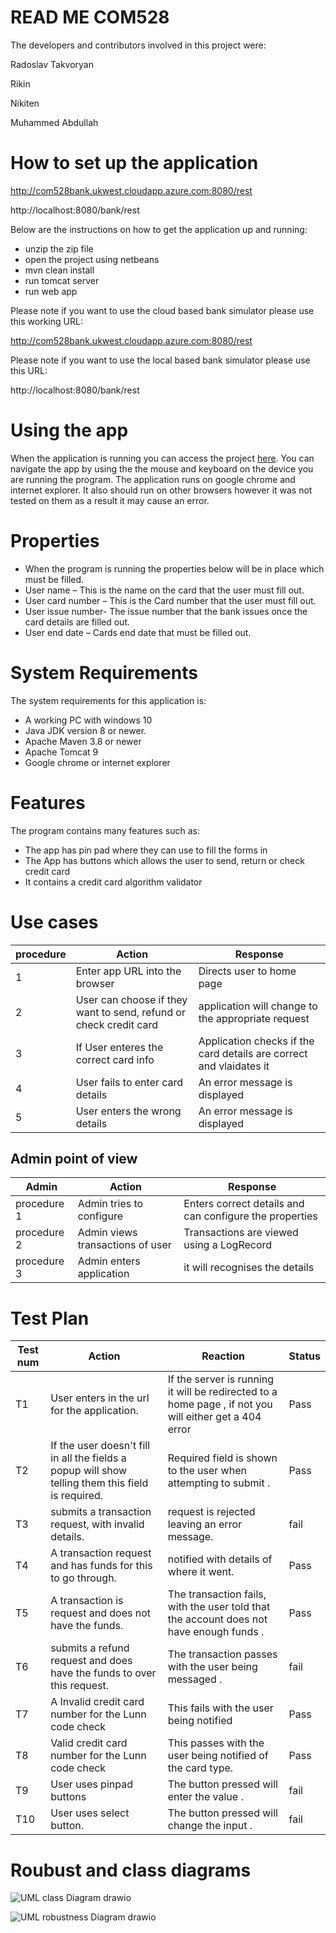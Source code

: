 # READ ME COM528
The developers and contributors involved in this project were:

Radoslav Takvoryan

Rikin

Nikiten

Muhammed Abdullah




# How to set up the application 
http://com528bank.ukwest.cloudapp.azure.com:8080/rest 

http://localhost:8080/bank/rest



Below are the instructions on how to get the application up and running:


 - unzip the zip file 
 - open the project using netbeans 
 - mvn clean install
 - run tomcat server
 - run web app 

Please note if you want to use the cloud based bank simulator please use this working URL:

http://com528bank.ukwest.cloudapp.azure.com:8080/rest 

Please note if you want to use the local based bank simulator please use this URL:

http://localhost:8080/bank/rest







# Using the app
When the application is running you can access the project [here](http://localhost:8080/). 
You can navigate the app by using the
the mouse and keyboard on the device you are running the program. 
The application runs on google chrome and internet explorer. 
It also should run on other browsers however it was not tested on 
them as a result it may cause an error. 
# Properties
 - When the program is running the properties below will be in place which must be filled. 
 - User name – This is the name on the card that the user must fill out.
 - User card number – This is the Card number that the user must fill out.
 - User issue number- The issue number that the bank issues once the card details are filled out.
 - User end date –  Cards end date that must be filled out.

# System Requirements
The system requirements for this application is:
 - A working PC with windows 10 
 - Java JDK version 8 or newer.
 - Apache Maven 3.8 or newer
 - Apache Tomcat 9
 - Google chrome or internet explorer 

# Features
The program contains many features such as:
- The app has pin pad where they can use to fill the forms in 
- The  App has buttons which allows the  user to send, return or check credit card
- It contains a credit card algorithm validator
# Use cases 



| procedure | Action | Response|
|------|--------|---------|
| 1 | Enter app URL into the browser | Directs user to home page | 
| 2 | User can choose if they want to send, refund or check credit card|  application will change to the appropriate request |
| 3 | If User enteres the correct card info| Application checks if the card details are correct and vlaidates it |
| 4 | User fails to enter card details | An error message is displayed |
| 5 | User enters the wrong details | An error message is displayed |

## Admin point of view

|Admin | Action | Response|
|------|--------|---------|
| procedure 1 | Admin tries to configure |  Enters correct details and can configure the properties|
| procedure 2 | Admin views transactions of user | Transactions are viewed using a LogRecord |
| procedure 3 | Admin enters application | it will recognises the details |






# Test Plan 

| Test num  | Action                                                                                            |  Reaction                                                                                                                                   | Status |
| --------- | ------------------------------------------------------------------------------------------------- | --------------------------------------------------------------------------------------------------------------------------------------------------- | ------ |
| T1       | User enters in the url for the  application.                | If the server is running it will be redirected to a home page , if not you will either get a 404 error | Pass|
| T2     | If the user doesn't fill in all the fields a popup will show telling them this field is required.     | Required field is shown to the user when attempting to submit .                                                                               | Pass |
| T3     | submits a transaction request, with invalid details.                                    | request is rejected leaving an error message.                                                 | fail |
| T4     | A transaction request and has funds for this to go through.     |   notified with details of where it went.                                                                                     | Pass |
| T5     | A transaction is request and does not have the funds. | The transaction fails, with the user told  that the account does not have enough funds .                                 | Pass|
| T6     | submits a refund request and does have the funds to over this request. | The transaction passes with the user being messaged .                       | fail |
| T7     | A Invalid credit card number for the Lunn code check | This fails with the user being notified                        | Pass |
| T8     | Valid credit card number for the Lunn code check | This passes with the user being notified of the card type.                       | Pass |
| T9     | User uses pinpad buttons | The button pressed will enter the value .          | fail|
| T10     | User uses select button. | The button pressed will change the input . | fail |

# Roubust and class diagrams 

![UML class Diagram drawio](https://user-images.githubusercontent.com/72072104/142485741-1daec6ca-1fbb-4afc-a085-899137becd61.png)





![UML robustness Diagram drawio](https://user-images.githubusercontent.com/72072104/142485785-b2594fcd-9ae8-4ea9-8c67-1777ddfbf127.png)




